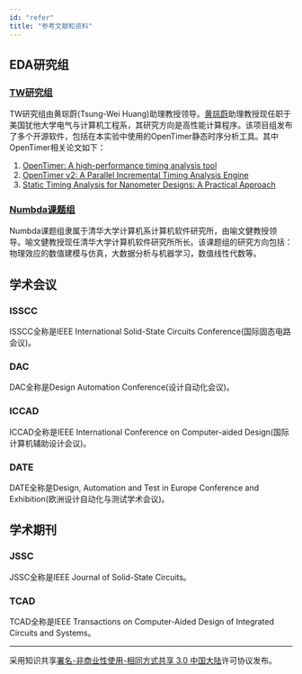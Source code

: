 ```yaml
---
id: "refer"
title: "参考文献和资料"
---
```


## EDA研究组
### [TW研究组](https://tsung-wei-huang.github.io/)
TW研究组由黄琮蔚(Tsung-Wei Huang)助理教授领导。[黄琮蔚](https://faculty.utah.edu/u6024634-Tsung-Wei_Huang/research/index.hml)助理教授现任职于美国犹他大学电气与计算机工程系，其研究方向是高性能计算程序。该项目组发布了多个开源软件，包括在本实验中使用的OpenTimer静态时序分析工具。其中OpenTimer相关论文如下：
1. [OpenTimer: A high-performance timing analysis tool](https://ieeexplore.ieee.org/document/7372666/)
2. [OpenTimer v2: A Parallel Incremental Timing Analysis Engine](https://ieeexplore.ieee.org/document/9314065/)
3. [Static Timing Analysis for Nanometer Designs: A Practical Approach](https://vlsitesting.files.wordpress.com/2017/02/ref-for-unit6.pdf)

### [Numbda课题组](http://numbda.cs.tsinghua.edu.cn/index.html)
Numbda课题组隶属于清华大学计算机系计算机软件研究所，由喻文健教授领导。喻文健教授现任清华大学计算机软件研究所所长。该课题组的研究方向包括： 物理效应的数值建模与仿真，大数据分析与机器学习，数值线性代数等。

## 学术会议

### ISSCC
ISSCC全称是IEEE International Solid-State Circuits Conference(国际固态电路会议)。

### DAC
DAC全称是Design Automation Conference(设计自动化会议)。

### ICCAD
ICCAD全称是IEEE International Conference on Computer-aided Design(国际计算机辅助设计会议)。

### DATE
DATE全称是Design, Automation and Test in Europe Conference and Exhibition(欧洲设计自动化与测试学术会议)。

## 学术期刊
### JSSC
JSSC全称是IEEE Journal of Solid-State Circuits。

### TCAD
TCAD全称是IEEE Transactions on Computer-Aided Design of Integrated Circuits and Systems。

---
采用知识共享[署名-非商业性使用-相同方式共享 3.0 中国大陆](https://creativecommons.org/licenses/by-nc-sa/3.0/cn/)许可协议发布。